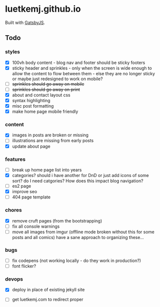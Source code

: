# luetkemj.github.io

Built with [GatsbyJS](https://www.gatsbyjs.org/).

## Todo

### styles

- [X] 100vh body content - blog nav and footer should be sticky footers
- [X] sticky header and sprinkles - only when the screen is wide enough to allow the content to flow between them - else they are no longer sticky or maybe just redesigned to work on mobile?
- [ ] ~~sprinkles should go away on mobile~~
- [ ] ~~sprinkles should go away on print~~
- [X] about and contact layout css
- [x] syntax highlighting
- [x] misc post formatting
- [x] make home page mobile friendly

### content

- [x] images in posts are broken or missing
- [ ] illustrations are missing from early posts
- [x] update about page

### features

- [ ] break up home page list into years
- [x] categories? should i have another for DnD or just add icons of some sort? do I need catgories? How does this impact blog navigation?
- [ ] es2 page
- [x] improve seo
- [ ] 404 page template

### chores

- [x] remove cruft pages (from the bootstrapping)
- [ ] fix all console warnings
- [ ] move all images from imgur (offline mode broken without this for some posts and all comics) have  a sane approach to organizing these...

### bugs

- [ ] fix codepens (not working locally - do they work in production?)
- [ ] font flicker?

### devops

- [x] deploy in place of existing jekyll site
- [ ] get luetkemj.com to redirect proper

